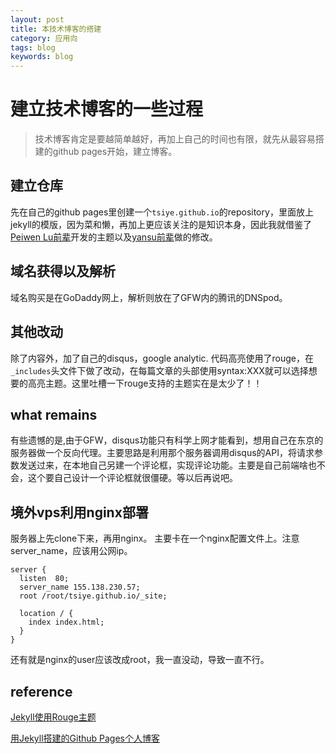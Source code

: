 ```yaml
---
layout: post
title: 本技术博客的搭建
category: 应用向
tags: blog
keywords: blog
---
```


# 建立技术博客的一些过程
> 技术博客肯定是要越简单越好，再加上自己的时间也有限，就先从最容易搭建的github pages开始，建立博客。

## 建立仓库
先在自己的github pages里创建一个`tsiye.github.io`的repository，里面放上jekyll的模版，因为菜和懒，再加上更应该关注的是知识本身，因此我就借鉴了[Peiwen Lu前辈](https://github.com/P233/3-Jekyll)开发的主题以及[yansu前辈](http://yansu.org/)做的修改。

## 域名获得以及解析
域名购买是在GoDaddy网上，解析则放在了GFW内的腾讯的DNSpod。

## 其他改动
除了内容外，加了自己的disqus，google analytic. 代码高亮使用了rouge，在`_includes`头文件下做了改动，在每篇文章的头部使用syntax:XXX就可以选择想要的高亮主题。这里吐槽一下rouge支持的主题实在是太少了！！

## what remains
有些遗憾的是,由于GFW，disqus功能只有科学上网才能看到，想用自己在东京的服务器做一个反向代理。主要思路是利用那个服务器调用disqus的API，将请求参数发送过来，在本地自己另建一个评论框，实现评论功能。主要是自己前端啥也不会，这个要自己设计一个评论框就很僵硬。等以后再说吧。

## 境外vps利用nginx部署
服务器上先clone下来，再用nginx。
主要卡在一个nginx配置文件上。注意server_name，应该用公网ip。
```
server {
  listen  80;
  server_name 155.138.230.57;
  root /root/tsiye.github.io/_site;

  location / {
    index index.html;
  }
}

```
还有就是nginx的user应该改成root，我一直没动，导致一直不行。

## reference
[Jekyll使用Rouge主题](https://my.oschina.net/u/934002/blog/871586)

[用Jekyll搭建的Github Pages个人博客](https://www.jianshu.com/p/88c9e72978b4)

